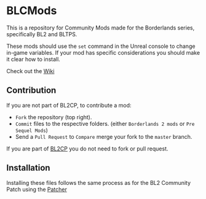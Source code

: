 # BLCMods

This is a repository for Community Mods made for the Borderlands series, specifically BL2 and BLTPS.

These mods should use the `set` command in the Unreal console to change in-game variables.
If your mod has specific considerations you should make it clear how to install.

Check out the [Wiki](https://github.com/BL2CP/BLCMods/wiki)

## Contribution

If you are not part of BL2CP, to contribute a mod:
- `Fork` the repository (top right).
- `Commit` files to the respective folders. (either `Borderlands 2 mods` or `Pre Sequel Mods`)
- Send a `Pull Request` to `Compare` merge your fork to the `master` branch.

If you are part of [BL2CP](https://github.com/BL2CP) you do not need to fork or pull request.

## Installation

Installing these files follows the same process as for the BL2 Community Patch using the [Patcher](https://github.com/AnotherBugworm/Borderlands2Patcher)
